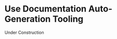 # Use Documentation Auto-Generation Tooling

Under Construction

<!--
# Practice Title

Description

## Nuances

### Nuance #N

Nuance Description

## How to Improve

### [Lead Workshops](/practices/lead-workshops.md)

#### Workshop Title

Workshop Description

### [Start A Book Club](/practices/start-a-book-club.md)

#### Title Of Book Or Article

Description of Book or Article

### [Host A Viewing Party](/practices/host-a-viewing-party.md)

#### Title Of Video

Description of Video

### [Host A Roundtable Discussion](/practices/host-a-roundtable-discussion.md)

List of questions to guide the roundtable discussion

## Supporting Capabilities

### Related DORA Capability

Description of how this practice supports the DORA Capability
-->